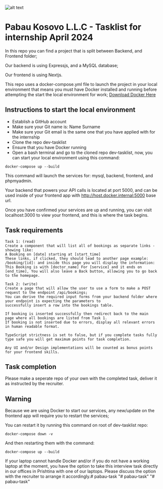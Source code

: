 ![alt text](https://www.pabau.com/wp-content/uploads/elementor/thumbs/download-pq3fsnaitgyylurbfryzighm46y9be58loymts4eok.png "Pabau CRM Logo")

Pabau Kosovo L.L.C - Tasklist for internship April 2024
====

In this repo you can find a project that is split between Backend, and Frontend folder; 

Our backend is using Expressjs, and a MySQL database;

Our frontend is using Nextjs. 

This repo uses a docker-compose.yml file to launch the project in your local environment that means you must have Docker installed
and running before attempting the start the local environment for work; [Download Docker Here](https://www.docker.com/products/docker-desktop/)

## Instructions to start the local environment

* Establish a GitHub account
* Make sure your Git name is: Name Surname
* Make sure your Git email is the same one that you have applied with for the internship
* Clone the repo dev-tasklist
* Ensure that you have Docker running
* Open a bash terminal and go to the cloned repo dev-tasklist, now, you can start your local environment using this command:

```docker-compose up --build```

This command will launch the services for: mysql, backend, frontend, and phpmyadmin. 

Your backend that powers your API calls is located at port 5000, and can be used inside of your frontend app with http://host.docker.internal:5000 base url.

Once you have confirmed your services are up and running, you can visit localhost:3000 to view your frontend, and this is where the task begins.

## Task requirements

  
    Task 1: (read)
    Create a component that will list all of bookings as separate links - showing like: 
    A Booking on [date] starting at [start_time]
    These links, if clicked, they should lead to another page example: /booking/[id]: and inside this page you will display the information:
    This Booking is with [doctor_name] For [service] and it ends on [end_time], You will also leave a Back button, allowing you to go back to the homepage.

    Task 2: (write)
    Create a page that will allow the user to use a form to make a POST request to the endpoint /api/bookings; 
    You can derive the required input forms from your backend folder where your endpoint is expecting the parameters to 
    successfully insert a row into the bookings table. 

    If booking is inserted successfully then redirect back to the main page where all bookings are listed from Task 1.
    If booking is not inserted due to errors, display all relevant errors in human readable format.

    TypeScript strictness is set to false, but if you complete tasks fully type safe you will get maximum points for task completion.

    Any UI and/or Design implementations will be counted as bonus points for your frontend skills.

## Task completion

Please make a seperate repo of your own with the completed task, deliver it as instructed by the recruiter.

## Warning

Because we are using Docker to start our services, any new/update on the frontend app will require you to restart the services; 

You can restart it by running this command on root of dev-tasklist repo: 

```docker-compose down -v```

And then restarting them with the command: 

```docker-compose up --build```

If your laptop cannot handle Docker and/or if you do not have a working laptop at the moment, you have the option to take this interview task directly in our offices in Prishtina with one of our laptops. Please discuss the option with the recruiter to arrange it accordingly.#   p a b a u - t a s k  
 "# pabau-task" 
"# pabau-task" 
